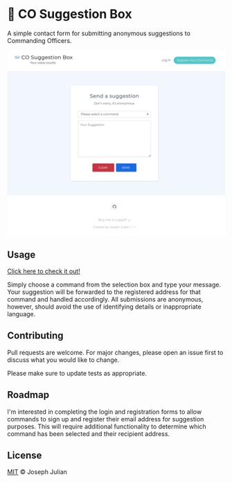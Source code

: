 #  📨 CO Suggestion Box

A simple contact form for submitting anonymous suggestions to Commanding Officers.

![Alt text](/assets/img/co-suggestion-box.png)  

## Usage

[Click here to check it out!](https://cosuggestionbox.com/)

Simply choose a command from the selection box and type your message. Your suggestion will be forwarded to the registered address for that command and handled accordingly. All submissions are anonymous, however, should avoid the use of identifying details or inappropriate language.

## Contributing

Pull requests are welcome. For major changes, please open an issue first to discuss what you would like to change.

Please make sure to update tests as appropriate.

## Roadmap

I'm interested in completing the login and registration forms to allow commands to sign up and register their email address for suggestion purposes. This will require additional functionality to determine which command has been selected and their recipient address.

## License

[MIT](https://choosealicense.com/licenses/mit/) ©  Joseph Julian
